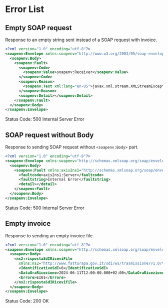 # Error List

## Empty SOAP request

Response to an empty string sent instead of a SOAP request with invoice.

```xml
<?xml version="1.0" encoding="utf-8"?>
<soapenv:Envelope xmlns:soapenv="http://www.w3.org/2003/05/soap-envelope">
  <soapenv:Body>
    <soapenv:Fault>
      <soapenv:Code>
        <soapenv:Value>soapenv:Receiver</soapenv:Value>
      </soapenv:Code>
      <soapenv:Reason>
        <soapenv:Text xml:lang="en-US">javax.xml.stream.XMLStreamException: The root element is required in a well-formed document.</soapenv:Text>
      </soapenv:Reason>
      <soapenv:Detail></soapenv:Detail>
    </soapenv:Fault>
  </soapenv:Body>
</soapenv:Envelope>
```

Status Code: 500 Internal Server Error

## SOAP request without Body

Response to sending SOAP request without `<soapenv:Body>` part.

```xml
<?xml version="1.0" encoding="utf-8"?>
<soapenv:Envelope xmlns:soapenv="http://schemas.xmlsoap.org/soap/envelope/">
  <soapenv:Body>
    <soapenv:Fault xmlns:axis2ns1="http://schemas.xmlsoap.org/soap/envelope/">
      <faultcode>axis2ns1:Server</faultcode>
      <faultstring>Internal Error</faultstring>
      <detail></detail>
    </soapenv:Fault>
  </soapenv:Body>
</soapenv:Envelope>
```

Status Code: 500 Internal Server Error

## Empty invoice

Response to sending an empty invoice file.

```xml
<?xml version="1.0" encoding="utf-8"?>
<soapenv:Envelope xmlns:soapenv="http://schemas.xmlsoap.org/soap/envelope/">
  <soapenv:Body>
    <ns2:rispostaSdIRiceviFile
      xmlns:ns2="http://www.fatturapa.gov.it/sdi/ws/trasmissione/v1.0/types">
      <IdentificativoSdI>0</IdentificativoSdI>
      <DataOraRicezione>2024-06-11T12:00:00.000+02:00</DataOraRicezione>
      <Errore>EI01</Errore>
    </ns2:rispostaSdIRiceviFile>
  </soapenv:Body>
</soapenv:Envelope>
```

Status Code: 200 OK
